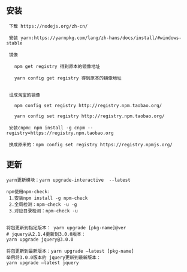 ## 安装
     下载 https://nodejs.org/zh-cn/

     安装 yarn:https://yarnpkg.com/lang/zh-hans/docs/install/#windows-stable

     镜像 

       npm get registry 得到原本的镜像地址

       yarn config get registry 得到原本的镜像地址
	   
	   
     设成淘宝的镜像

       npm config set registry http://registry.npm.taobao.org/

       yarn config set registry http://registry.npm.taobao.org/

     安装cnpm: npm install -g cnpm --registry=https://registry.npm.taobao.org

     换成原来的：npm config set registry https://registry.npmjs.org/

## 更新

    yarn更新模块：yarn upgrade-interactive  --latest

    npm使用npm-check:
     1.安装npm install -g npm-check
     2.全局检测：npm-check -u -g
     3.对应目录检测：npm-check -u


    将包更新到指定版本： yarn upgrade [pkg-name]@ver
    # jquery从2.1.4更新到3.0.0版本：
    yarn upgrade jquery@3.0.0

    将包更新到最新版本：yarn upgrade –latest [pkg-name]
    举例将3.0.0版本的 jquery更新到最新版本：
    yarn upgrade –latest jquery